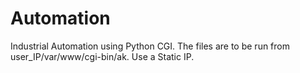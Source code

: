 # Automation
Industrial Automation using Python CGI.
The files are to be run from user_IP/var/www/cgi-bin/ak.
Use a Static IP.
